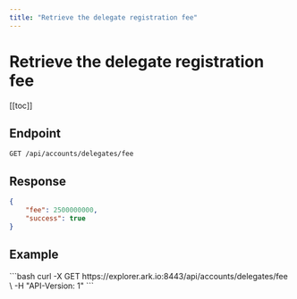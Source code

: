 ```yaml
---
title: "Retrieve the delegate registration fee"
---
```


# Retrieve the delegate registration fee

[[toc]]

## Endpoint

```
GET /api/accounts/delegates/fee
```

## Response

```json
{
    "fee": 2500000000,
    "success": true
}
```


## Example

<request-example>
```bash
curl -X GET https://explorer.ark.io:8443/api/accounts/delegates/fee \
  -H "API-Version: 1"
```
</request-example>
